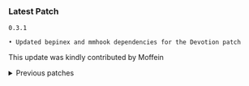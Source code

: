 ### Latest Patch
`0.3.1`
```
• Updated bepinex and mmhook dependencies for the Devotion patch
```
This update was kindly contributed by Moffein

<details>
    <summary>Previous patches</summary>

`0.3.0`
```
• No longer uses Embedded Assets
• Removed warning spam during loading
• Slightly changed in-air idle animation
• Slightly increased the size of her ass
• Updated R2API dependencies
• Added config file that allows editing some (but not all) of her values
```
    
`0.2.1`
```
• Added CustomEmotesAPI support
```
    
`0.2.0`
```
• Added item displays

• Changed a tooltip in the survivor overview

• Fixed issue causing her to get stuck in the Bullet Heaven looping animation
```

`0.1.1`
```
• Changed Trigger Tap SFX (Thank you Moffein for the suggestion!)

• Crashing Comet's hidden invincibility buff will now extend for 0.3 seconds after the dash is done

• Gun Sling's gunshot SFX should now only play for the client that owns the projectile
```

`0.1.0`
```
• Initial release
```
</details>
